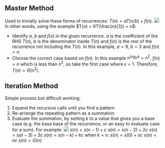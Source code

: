 ## Master Method
Used to trivially solve these forms of recurrences: $T(n) = aT(n/b) + f(n)$.
![](Pasted%20image%2020230127110109.png)
In other words, using the example $T(n) = 9T(\frac{n}{3}) + n$:
- Identify $a$, $b$ and $f(x)$ in the given recurrence. $a$ is the coefficient of the RHS $T(n)$, $b$ is the denominator inside $T(n)$ and $f(n)$ is the rest of the recurrence not including the $T(n)$. In this example, $a = 9$, $b = 3$ and $f(n) = n$.
- Choose the correct case based on $f(n)$. In this example $n^{log_ba} = n^2$. $f(n) = n$ which is less than $n^2$, so take the first case where $\epsilon = 1$. Therefore, $T(n) = \Theta(n^2)$.

## Iteration Method
Simple process but difficult working:
1. Expand the recursive calls until you find a pattern
2. Re-arrange the repeating pattern as a summation
3. Evaluate the summation, by setting $k$ to a value that gives you a base case (e.g. the base base of the recurrence, or an easy to evaluate case for a sum).
For example:
![](Pasted%20image%2020230127114912.png)
$s(n) = s(n-1)+c$
$s(n) = s(n-2) + 2c$
$s(n) = s(n-3) + 3c$
$s(n) = s(n-k) +kc$
when k = n:
$s(n) = s(0) +nc$
$s(n) = nc$
$s(n) = O(n)$

